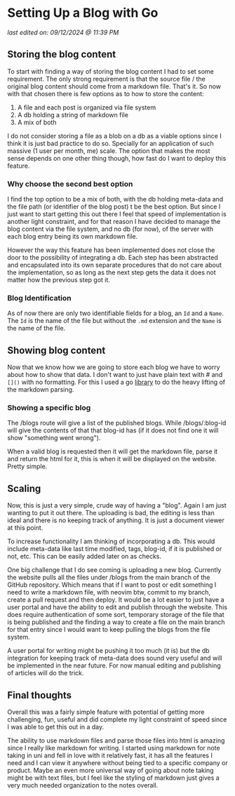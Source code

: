 # Setting Up a Blog with Go 

*last edited on: 09/12/2024 @ 11:39 PM*

## Storing the blog content 

To start with finding a way of storing the blog content I had to set some requirement. The only strong requirement is that the source file / the original blog content should come from a markdown file. That's it. So now with that chosen there is few options as to how to store the content:

1. A file and each post is organized via file system
2. A db holding a string of markdown file
3. A mix of both

I do not consider storing a file as a blob on a db as a viable options since I think it is just bad practice to do so. Specially for an application of such massive (1 user per month, me) scale. The option that makes the most sense depends on one other thing though, how fast do I want to deploy this feature. 

### Why choose the second best option

I find the top option to be a mix of both, with the db holding meta-data and the file path (or identifier of the blog post) t be the best option. But since I just want to start getting this out there I feel that speed of implementation is another light constraint, and for that reason I have decided to manage the blog content via the file system, and no db (for now), of the server with each blog entry being its own markdown file.

However the way this feature has been implemented does not close the door to the possibility of integrating a db. Each step has been abstracted and encapsulated into its own separate procedures that do not care about the implementation, so as long as the next step gets the data it does not matter how the previous step got it.

### Blog Identification

As of now there are only two identifiable fields for a blog, an `Id` and a `Name`. The `Id` is the name of the file but without the `.md` extension and the `Name` is the name of the file.



## Showing blog content

Now that we know how we are going to store each blog we have to worry about how to show that data. I don't want to just have plain text with # and `[]()` with no formatting. For this I used a go [library](https://github.com/gomarkdown/markdown?tab=readme-ov-file) to do the heavy lifting of the markdown parsing. 

### Showing a specific blog

The /blogs route will give a list of the published blogs. While /blogs/:blog-id will give the contents of that that blog-id has (if it does not find one it will show "something went wrong").

When a valid blog is requested then it will get the markdown file, parse it and return the html for it, this is when it will be displayed on the website. Pretty simple.

## Scaling

Now, this is just a very simple, crude way of having a "blog". Again I am just wanting to put it out there. The uploading is bad, the editing is less than ideal and there is no keeping track of anything. It is just a document viewer at this point.

To increase functionality I am thinking of incorporating a db. This would include meta-data like last time modified, tags, blog-id, if it is published or not, etc. This can be easily added later on as checks.

One big challenge that I do see coming is uploading a new blog. Currently the website pulls all the files under /blogs from the main branch of the GitHub repository. Which means that if I want to post or edit something I need to write a markdown file, with neovim btw, commit to my branch, create a pull request and then deploy. It would be a lot easier to just have a user portal and have the ability to edit and publish through the website. This does require authentication of some sort, temporary storage of the file that is being published and the finding a way to create a file on the main branch for that entry since I would want to keep pulling the blogs from the file system.

A user portal for writing might be pushing it too much (it is) but the db integration for keeping track of meta-data does sound very useful and will be implemented in the near future. For now manual editing and publishing of articles will do the trick.

## Final thoughts

Overall this was a fairly simple feature with potential of getting more challenging, fun, useful and did complete my light constraint of speed since I was able to get this out in a day. 

The ability to use markdown files and parse those files into html is amazing since I really like markdown for writing. I started using markdown for note taking in uni and fell in love with it relatively fast, it has all the features I need and I can view it anywhere without being tied to a specific company or product. Maybe an even more universal way of going about note taking might be with text files, but I feel like the styling of markdown just gives a very much needed organization to the notes overall.
